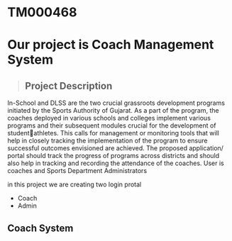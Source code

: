 # TM000468 

# Our project is Coach Management System

> ## Project Description

   In-School and DLSS are the two crucial grassroots development programs initiated by the Sports Authority of Gujarat. As a part of the program, the coaches deployed in various schools and colleges implement various programs and their subsequent modules crucial for the development of studentathletes. This calls for management or monitoring tools that will help in closely tracking the implementation of the program to ensure successful outcomes envisioned are achieved. The proposed application/ portal should track the progress of programs across districts and should also help in tracking and recording the attendance of the coaches.
   User is coaches and Sports Department Administrators

   in this project we are creating two login protal 
   * Coach
   * Admin

 ## Coach System

   

 

